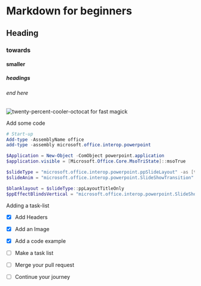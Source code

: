 # Markdown for beginners
## Heading
### towards
#### smaller
##### headings
###### end here

![twenty-percent-cooler-octocat for fast magick](https://octodex.github.com/images/twenty-percent-cooler-octocat.png)

Add some code
```powershell
# Start-up
Add-type -AssemblyName office
add-type -assembly microsoft.office.interop.powerpoint

$Application = New-Object -ComObject powerpoint.application
$application.visible = [Microsoft.Office.Core.MsoTriState]::msoTrue

$slideType = "microsoft.office.interop.powerpoint.ppSlideLayout" -as [type]
$slideAnim = "microsoft.office.interop.powerpoint.SlideShowTransition" -as [type]

$blanklayout = $slideType::ppLayoutTitleOnly
$ppEffectBlindsVertical = "microsoft.office.interop.powerpoint.SlideShowTransition.EntryEffect.ppEffectBlindsVertical" -as [type]
```

Adding a task-list 
- [x] Add Headers
- [x] Add an Image
- [x] Add a code example
- [ ] Make a task list
- [ ] Merge your pull request
- [ ] Continue your journey

